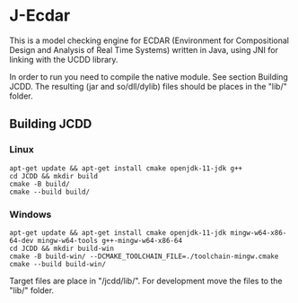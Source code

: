 # J-Ecdar

This is a model checking engine for ECDAR (Environment for Compositional Design and Analysis of Real Time Systems) 
written in Java, using JNI for linking with the UCDD library.

In order to run you need to compile the native module. See section Building JCDD. The resulting (jar and so/dll/dylib) 
files should be places in the "lib/" folder. 

## Building JCDD

### Linux
```
apt-get update && apt-get install cmake openjdk-11-jdk g++
cd JCDD && mkdir build
cmake -B build/
cmake --build build/ 
```

### Windows
```
apt-get update && apt-get install cmake openjdk-11-jdk mingw-w64-x86-64-dev mingw-w64-tools g++-mingw-w64-x86-64
cd JCDD && mkdir build-win
cmake -B build-win/ --DCMAKE_TOOLCHAIN_FILE=./toolchain-mingw.cmake
cmake --build build-win/ 
```

Target files are place in "<build>/jcdd/lib/". For development move the files to the "lib/" folder.